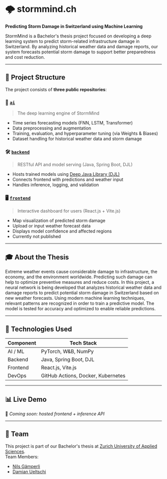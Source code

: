 # 🌩️ stormmind.ch

**Predicting Storm Damage in Switzerland using Machine Learning**

StormMind is a Bachelor's thesis project focused on developing a deep learning system to predict storm-related infrastructure damage in Switzerland. By analyzing historical weather data and damage reports, our system forecasts potential storm damage to support better preparedness and cost reduction.

---

## 📁 Project Structure

The project consists of **three public repositories**:

### 🧠 [`ai`](https://github.com/stormmind-ch/ai)
> The deep learning engine of StormMind

- Time series forecasting models (FNN, LSTM, Transformer)
- Data preprocessing and augmentation
- Training, evaluation, and hyperparameter tuning (via Weights & Biases)
- Dataset handling for historical weather data and storm damage

### 🛠️ [`backend`](https://github.com/stormmind-ch/backend)
> RESTful API and model serving (Java, Spring Boot, DJL)

- Hosts trained models using [Deep Java Library (DJL)](https://djl.ai/)
- Connects frontend with predictions and weather input
- Handles inference, logging, and validation

### 🖥️ [`frontend`](https://github.com/stormmind-ch/frontend)
> Interactive dashboard for users (React.js + Vite.js)

- Map visualization of predicted storm damage
- Upload or input weather forecast data
- Displays model confidence and affected regions
- Currently not published

---

## 🎓 About the Thesis
Extreme weather events cause considerable damage to infrastructure, the economy, and the environment worldwide. Predicting such damage can help to optimize preventive measures and reduce costs. In this project, a neural network is being developed that analyzes historical weather data and damage reports to predict potential storm damage in Switzerland based on new weather forecasts. Using modern machine learning techniques, relevant patterns are recognized in order to train a predictive model. The model is tested for accuracy and optimized to enable reliable predictions.

---

## 🚀 Technologies Used

| Component   | Tech Stack                        |
|------------|-----------------------------------|
| AI / ML     | PyTorch, W&B, NumPy               |
| Backend     | Java, Spring Boot, DJL            |
| Frontend    | React.js, Vite.js                 |
| DevOps      | GitHub Actions, Docker, Kubernetes|

---

## 📊 Live Demo

🚧 *Coming soon: hosted frontend + inference API*

---

## 🤝 Team

This project is part of our Bachelor's thesis at [Zurich University of Applied Sciences](https://www.zhaw.ch/de/engineering).  
Team Members: 
- [Nils Gämperli](https://github.com/Nelson0101?tab=overview&from=2025-05-01&to=2025-05-11)
- [Damian Ueltschi](https://github.com/duke-j)




